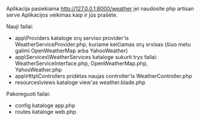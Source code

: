 Aplikacija pasiekiama http://127.0.0.1:8000/weather jei naudosite php artisan serve
Aplikacijos veikimas kaip ir jūs prašėte.

Nauji failai:
- app\Providers kataloge orų serviso provider'is WeatherServiceProvider.php, kuriame keičiamas orų srvisas (šiuo metu galimi OpenWeatherMap arba YahooWeather)
- app\Services\WeatherServices kataloge sukurti trys failai: WeatherServiceInterface.php, OpenWeatherMap.php, YahooWeather.php
- app\Http\Controllers pridėtas naujas controller'is WeatherController.php
- resources\views kataloge view'as weather.blade.php

Pakoreguoti failai:
- config kataloge app.php
- routes kataloge web.php